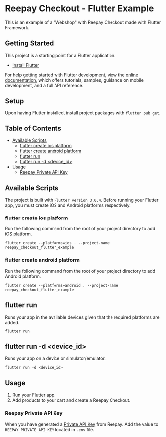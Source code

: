 # Reepay Checkout - Flutter Example

This is an example of a "Webshop" with Reepay Checkout made with Flutter Framework.

## Getting Started

This project is a starting point for a Flutter application.

- [Install Flutter](https://docs.flutter.dev/get-started/install)

For help getting started with Flutter development, view the
[online documentation](https://docs.flutter.dev/), which offers tutorials,
samples, guidance on mobile development, and a full API reference.

## Setup

Upon having Flutter installed, install project packages with `flutter pub get`.

## Table of Contents

- [Available Scripts](#available-scripts)
  - [flutter create ios platform](#flutter-create-ios)
  - [flutter create android platform](#flutter-create-android)
  - [flutter run](#flutter-run)
  - [flutter run -d <device_id>](#flutter-run-device-id)
- [Usage](#usage)
  - [Reepay Private API Key](#reepay-private-api-key)

## Available Scripts

The project is built with `Flutter version 3.0.4`. Before running your Flutter app, you must create iOS and Android platforms respectively.

### flutter create ios platform

Run the following command from the root of your project directory to add iOS platform.

```
flutter create --platforms=ios . --project-name reepay_checkout_flutter_example
```

### flutter create android platform

Run the following command from the root of your project directory to add Android platform.

```
flutter create --platforms=android . --project-name reepay_checkout_flutter_example
```

## flutter run

Runs your app in the available devices given that the required platforms are added.

```
flutter run
```

## flutter run -d <device_id>

Runs your app on a device or simulator/emulator.

```
flutter run -d <device_id>
```

## Usage

1. Run your Flutter app.
2. Add products to your cart and create a Reepay Checkout.

### Reepay Private API Key

When you have generated a [Private API Key](https://app.reepay.com/#/rp/dev/api) from Reepay. Add the value to `REEPAY_PRIVATE_API_KEY` located in `.env` file.
